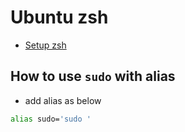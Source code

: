 # Ubuntu zsh

- [Setup zsh](./setup.md)

## How to use `sudo` with alias

- add alias as below

```sh
alias sudo='sudo '
```
